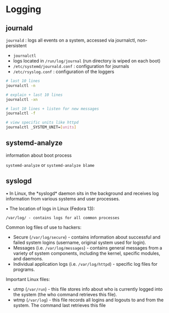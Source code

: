 # Logging

## journald

`journald` : logs all events on a system, accessed via journalctl, non-persistent

* `journalctl`
* logs located in `/run/log/journal` \(run directory is wiped on each boot\)
* `/etc/systemd/journald.conf` : configuration for journals
* `/etc/rsyslog.conf` : configuration of the loggers

```bash
# last 10 lines
journalctl -n

# explain + last 10 lines
journalctl -xn

# last 10 lines + listen for new messages
journalctl -f

# view specific units like httpd
journalctl _SYSTEM_UNIT=[units]
```

## systemd-analyze

information about boot process

`systemd-analyze` or `systemd-analyze blame`

## syslogd

• In Linux, the \*syslogd\* daemon sits in the background and receives log information from various systems and user processes.

• The location of logs in Linux \(Fedora 13\):

```
/var/log/ - contains logs for all common processes
```

Common log files of use to hackers:

* Secure \(`/var/log/secure`\) - contains information about successful and failed system logins \(username, original system used for login\). 
* Messages \(i.e. `/var/log/messages`\) - contains general messages from a variety of system components, including the kernel, specific modules, and daemons.
* Individual application logs \(i.e. `/var/log/httpd`\) - specific log files for programs.

Important Linux files:

* utmp \(`/var/run`\) - this file stores info about who is currently logged into the system \(the who command retrieves this file\).
* wtmp \(`/var/log`\) - this file records all logins and logouts to and from the system. The command last retrieves this file 



